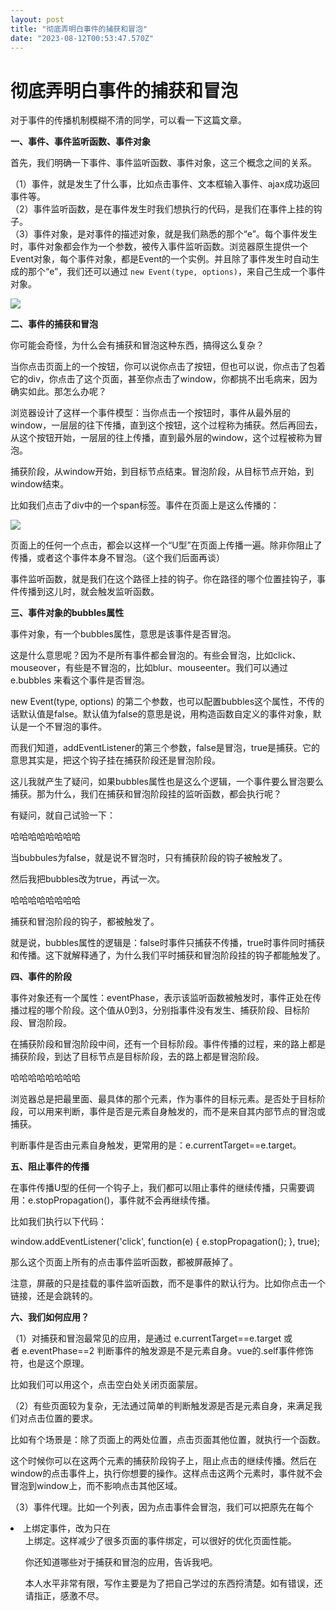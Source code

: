 ```yaml
---
layout: post
title: "彻底弄明白事件的捕获和冒泡"
date: "2023-08-12T00:53:47.570Z"
---
```

彻底弄明白事件的捕获和冒泡
=============

对于事件的传播机制模糊不清的同学，可以看一下这篇文章。

**一、事件、事件监听函数、事件对象**

首先，我们明确一下事件、事件监听函数、事件对象，这三个概念之间的关系。

（1）事件，就是发生了什么事，比如点击事件、文本框输入事件、ajax成功返回事件等。  
（2）事件监听函数，是在事件发生时我们想执行的代码，是我们在事件上挂的钩子。  
（3）事件对象，是对事件的描述对象，就是我们熟悉的那个“e”。每个事件发生时，事件对象都会作为一个参数，被传入事件监听函数。浏览器原生提供一个Event对象，每个事件对象，都是Event的一个实例。并且除了事件发生时自动生成的那个“e”，我们还可以通过 `new Event(type, options)`，来自己生成一个事件对象。

![](https://img2023.cnblogs.com/blog/1268049/202308/1268049-20230811104426815-608310413.png)

**二、事件的捕获和冒泡**

你可能会奇怪，为什么会有捕获和冒泡这种东西，搞得这么复杂？

当你点击页面上的一个按钮，你可以说你点击了按钮，但也可以说，你点击了包着它的div，你点击了这个页面，甚至你点击了window，你都挑不出毛病来，因为确实如此。那怎么办呢？

浏览器设计了这样一个事件模型：当你点击一个按钮时，事件从最外层的window，一层层的往下传播，直到这个按钮，这个过程称为捕获。然后再回去，从这个按钮开始，一层层的往上传播，直到最外层的window，这个过程被称为冒泡。

捕获阶段，从window开始，到目标节点结束。冒泡阶段，从目标节点开始，到window结束。

比如我们点击了div中的一个span标签。事件在页面上是这么传播的：

![](https://img2023.cnblogs.com/blog/1268049/202308/1268049-20230811110231735-1315005341.png)

页面上的任何一个点击，都会以这样一个“U型”在页面上传播一遍。除非你阻止了传播，或者这个事件本身不冒泡。（这个我们后面再谈）

事件监听函数，就是我们在这个路径上挂的钩子。你在路径的哪个位置挂钩子，事件传播到这儿时，就会触发监听函数。

**三、事件对象的bubbles属性**

事件对象，有一个bubbles属性，意思是该事件是否冒泡。

这是什么意思呢？因为不是所有事件都会冒泡的。有些会冒泡，比如click、mouseover，有些是不冒泡的，比如blur、mouseenter。我们可以通过 e.bubbles 来看这个事件是否冒泡。

new Event(type, options) 的第二个参数，也可以配置bubbles这个属性，不传的话默认值是false。默认值为false的意思是说，用构造函数自定义的事件对象，默认是一个不冒泡的事件。

而我们知道，addEventListener的第三个参数，false是冒泡，true是捕获。它的意思其实是，把这个钩子挂在捕获阶段还是冒泡阶段。

这儿我就产生了疑问，如果bubbles属性也是这么个逻辑，一个事件要么冒泡要么捕获。那为什么，我们在捕获和冒泡阶段挂的监听函数，都会执行呢？

有疑问，就自己试验一下：

<div><span>哈哈哈哈哈哈哈哈</span></div>
<script>
	let div = document.querySelector('div');
	let span = document.querySelector('span');

	div.addEventListener('click', function(e) {
		console.log('div冒泡');
	}, false);
	div.addEventListener('click', function(e) {
		console.log('div捕获');
	}, true);

	let e = new Event('click', { bubbles: false });
	span.dispatchEvent(e); // 我们可以自己触发事件监听函数，就像jquery那样。这个函数需要的参数，就是一个Event对象。我想这也就是Event构造函数的主要用处。

	// 输出结果：
	// div捕获
</script>

当bubbules为false，就是说不冒泡时，只有捕获阶段的钩子被触发了。

然后我把bubbles改为true，再试一次。

<div><span>哈哈哈哈哈哈哈哈</span></div>
<script>
	let div = document.querySelector('div');
	let span = document.querySelector('span');

	div.addEventListener('click', function(e) {
		console.log('div冒泡');
	}, false);
	div.addEventListener('click', function(e) {
		console.log('div捕获');
	}, true);

	let e = new Event('click', { bubbles: true });
	span.dispatchEvent(e);

	// 输出结果：
	// div捕获
	// div冒泡
</script>

捕获和冒泡阶段的钩子，都被触发了。

就是说，bubbles属性的逻辑是：false时事件只捕获不传播，true时事件同时捕获和传播。这下就解释通了，为什么我们平时捕获和冒泡阶段挂的钩子都能触发了。

**四、事件的阶段**

事件对象还有一个属性：eventPhase，表示该监听函数被触发时，事件正处在传播过程的哪个阶段。这个值从0到3，分别指事件没有发生、捕获阶段、目标阶段、冒泡阶段。

在捕获阶段和冒泡阶段中间，还有一个目标阶段。事件传播的过程，来的路上都是捕获阶段，到达了目标节点是目标阶段，去的路上都是冒泡阶段。

<div><span>哈哈哈哈哈哈哈哈</span></div>
<script>
	let div = document.querySelector('div');
	let span = document.querySelector('span');

	let jieduan = \['没有发生', '捕获阶段', '目标阶段', '冒泡阶段'\];

	div.addEventListener('click', function(e) {
		console.log(e.currentTarget.tagName, jieduan\[e.eventPhase\]);
	}, false);
	div.addEventListener('click', function(e) {
		console.log(e.currentTarget.tagName, jieduan\[e.eventPhase\]);
	}, true);
	span.addEventListener('click', function(e) {
		console.log(e.currentTarget.tagName, jieduan\[e.eventPhase\]);
	}, false);
	span.addEventListener('click', function(e) {
		console.log(e.currentTarget.tagName, jieduan\[e.eventPhase\]);
	}, true);

	// 输出结果：
	// DIV 捕获阶段
	// SPAN 目标阶段
	// SPAN 目标阶段
	// DIV 冒泡阶段
</script>

浏览器总是把最里面、最具体的那个元素，作为事件的目标元素。是否处于目标阶段，可以用来判断，事件是否是元素自身触发的，而不是来自其内部节点的冒泡或捕获。

判断事件是否由元素自身触发，更常用的是：e.currentTarget==e.target。

**五、阻止事件的传播**

在事件传播U型的任何一个钩子上，我们都可以阻止事件的继续传播，只需要调用：e.stopPropagation()，事件就不会再继续传播。

比如我们执行以下代码：

window.addEventListener('click', function(e) {
	e.stopPropagation();
}, true);

那么这个页面上所有的点击事件监听函数，都被屏蔽掉了。

注意，屏蔽的只是挂载的事件监听函数，而不是事件的默认行为。比如你点击一个链接，还是会跳转的。

**六、我们如何应用？**

（1）对捕获和冒泡最常见的应用，是通过 e.currentTarget==e.target 或者 e.eventPhase==2 判断事件的触发源是不是元素自身。vue的.self事件修饰符，也是这个原理。

比如我们可以用这个，点击空白处关闭页面蒙层。

（2）有些页面较为复杂，无法通过简单的判断触发源是否是元素自身，来满足我们对点击位置的要求。

比如有个场景是：除了页面上的两处位置，点击页面其他位置，就执行一个函数。

这个时候你可以在这两个元素的捕获阶段钩子上，阻止点击的继续传播。然后在window的点击事件上，执行你想要的操作。这样点击这两个元素时，事件就不会冒泡到window上，而不影响点击其他区域。

（3）事件代理。比如一个列表，因为点击事件会冒泡，我们可以把原先在每个<li>上绑定事件，改为只在<ul>上绑定。这样减少了很多页面的事件绑定，可以很好的优化页面性能。

你还知道哪些对于捕获和冒泡的应用，告诉我吧。

本人水平非常有限，写作主要是为了把自己学过的东西捋清楚。如有错误，还请指正，感激不尽。